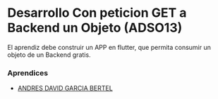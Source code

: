 # Desarrollo Con peticion GET a Backend un Objeto (ADSO13)

El aprendiz debe construir un APP en flutter, que permita consumir un objeto de un Backend gratis.

### Aprendices

- [ANDRES DAVID GARCIA BERTEL]()

